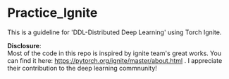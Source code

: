 # Practice_Ignite

This is a guideline for 'DDL-Distributed Deep Learning' using Torch Ignite.   

**Disclosure**:   
Most of the code in this repo is inspired by ignite team's great works. You can find it here: https://pytorch.org/ignite/master/about.html . I appreciate their contribution to the deep learning commnunity!
